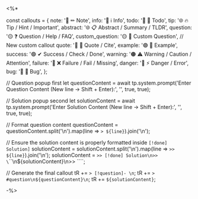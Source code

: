 <%*

const callouts = {
   note:     '🔵 ✏ Note',
   info:     '🔵 ℹ Info',
   todo:     '🔵 🔳 Todo',
   tip:      '🌐 🔥 Tip / Hint / Important',
   abstract: '🌐 📋 Abstract / Summary / TLDR',
   question: '🟡 ❓ Question / Help / FAQ',
   custom_question: '🟡 📝 Custom Question',  // New custom callout
   quote:    '🔘 💬 Quote / Cite',
   example:  '🟣 📑 Example',
   success:  '🟢 ✔ Success / Check / Done',
   warning:  '🟠 ⚠ Warning / Caution / Attention',
   failure:  '🔴 ❌ Failure / Fail / Missing',
   danger:   '🔴 ⚡ Danger / Error',
   bug:      '🔴 🐞 Bug',
};

// Question popup first
let questionContent = await tp.system.prompt('Enter Question Content (New line -> Shift + Enter):', '', true, true);

// Solution popup second
let solutionContent = await tp.system.prompt('Enter Solution Content (New line -> Shift + Enter):', '', true, true);

// Format question content
questionContent = questionContent.split('\n').map(line => `> ${line}`).join('\n');

// Ensure the solution content is properly formatted inside `[!done] Solution]`
solutionContent = solutionContent.split('\n').map(line => `>> ${line}`).join('\n');
solutionContent = `>> [!done] Solution\n>> \`\`\`\n${solutionContent}\n>> \`\`\``;

// Generate the final callout
tR += `> [!question]- \n`;
tR += `> #question\n${questionContent}\n`;
tR += `${solutionContent}`;

-%>
